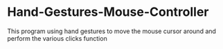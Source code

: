 # Hand-Gestures-Mouse-Controller
This program using hand gestures to move the mouse cursor around and perform the various clicks function 
